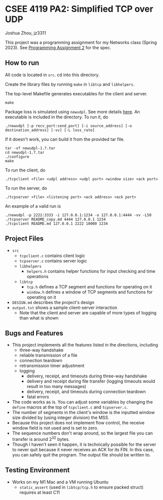 # CSEE 4119 PA2: Simplified TCP over UDP
Joshua Zhou, jz3311

This project was a programming assignment for my Networks class (Spring 2023). See [Programming Assignment 2](https://github.com/20joshuaz/tcp-over-udp/blob/main/Programming%20Assignment%202.pdf) for the spec.

## How to run
All code is located in `src`. cd into this directory.

Create the library files by running `make` in `libtcp` and `libhelpers`.

The top-level Makefile generates executables for the client and server.
```
make
```

Package loss is simulated using `newudpl`. See more details [here](http://www.cs.columbia.edu/~hgs/research/projects/newudpl/newudpl-1.4/newudpl.html).
An executable is included in the directory. To run it, do

```
./newudpl [-p recv_port:send_port] [-i source_address] [-o destination_address] [-vv] [-L loss_rate]
```

If it doesn't work, you can build it from the provided tar file.

```
tar -xf newudpl-1.7.tar
cd newudpl-1.7.tar
./configure
make
```

To run the client, do
```
./tcpclient <file> <udpl address> <udpl port> <window size> <ack port>
```

To run the server, do
```
./tcpserver <file> <listening port> <ack address> <ack port>
```

An example of a valid run is

```
./newudpl -p 2222:3333 -i 127.0.0.1:1234 -o 127.0.0.1:4444 -vv -L50
./tcpserver README_copy.md 4444 127.0.0.1 1234
./tcpclient README.md 127.0.0.1 2222 10000 1234
```

## Project Files
- `src`
  - `tcpclient.c` contains client logic
  - `tcpserver.c` contains server logic
  - `libhelpers`
    - `helpers.h` contains helper functions for input checking and time operations
  - `libtcp`
    - `tcp.h` defines a TCP segment and functions for operating on it
    - `window.h` defines a window of TCP segments and functions for operating on it
- `DESIGN.md` describes the project's design
- `output.txt` shows a sample client-server interaction
  - Note that the client and server are capable of more types of logging than what is shown

## Bugs and Features
- This project implements all the features listed in the directions, including
  - three-way handshake
  - reliable transmission of a file
  - connection teardown
  - retransmission timer adjustment
  - logging
    - delivery, receipt, and timeouts during three-way handshake
    - delivery and receipt during file transfer (logging timeouts would result in too many messages)
    - delivery, receipt, and timeouts during connection teardown
    - fatal errors
- The code works as is. You can adjust some variables by changing the `define` macros at the top of `tcpclient.c` and `tcpserver.c`.
- The number of segments in the client's window is the inputted window size divided by (using integer division) the MSS.
- Because this project does not implement flow control, the receive window field is not used and is set to zero.
- The sequence numbers don't wrap around, so the largest file you can transfer is around 2<sup>32</sup> bytes.
- Though I haven't seen it happen, it is technically possible for the server to never quit because it never receives an ACK for its FIN. In this case, you can safely quit the program. The output file should be written to.

## Testing Environment
- Works on my M1 Mac and a VM running Ubuntu
  - `static_assert` (used in `libtcp/tcp.h` to ensure packed struct) requires at least C11

